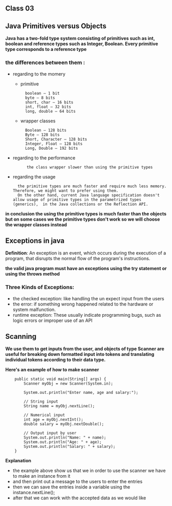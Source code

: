 ## Class 03
## Java Primitives versus Objects

**Java has a two-fold type system consisting of primitives such as int, boolean and reference types such as Integer, Boolean. Every primitive type corresponds to a reference type**

### the differences between them : 
- regarding to the momery 
  
    - primitive

            boolean – 1 bit
            byte – 8 bits
            short, char – 16 bits
            int, float – 32 bits
            long, double – 64 bits

    - wrapper classes

            Boolean – 128 bits
            Byte – 128 bits
            Short, Character – 128 bits
            Integer, Float – 128 bits
            Long, Double – 192 bits
- regarding to the performance 
            
            the class wrapper slower than using the primitive types 

- regarding the usage 

        the primitive types are much faster and require much less memory. Therefore, we might want to prefer using them.
        On the other hand, current Java language specification doesn't allow usage of primitive types in the parametrized types (generics),  in the Java collections or the Reflection API.
**in conclusion the using the primitive types is much faster than the objects but on some cases we the primitive types don't work so we will choose the wrapper classes instead**

## Exceptions in java 
**Definition**: An exception is an event, which occurs during the execution of a program, that disrupts the normal flow of the program's instructions.

**the valid java program must have an exceptions using the try statement or using the throws method**

### Three Kinds of Exceptions:
- the checked exception: like handling the un expect input from the users
- the error: if something wrong happened related to the hardware or system malfunction.
- runtime exception: These usually indicate programming bugs, such as logic errors or improper use of an API


## Scanning
**We use them to get inputs from the user, and objects of type Scanner are useful for breaking down formatted input into tokens and translating individual tokens according to their data type.**

**Here's an example of how to make scanner**

        public static void main(String[] args) {
            Scanner myObj = new Scanner(System.in);

            System.out.println("Enter name, age and salary:");

            // String input
            String name = myObj.nextLine();

            // Numerical input
            int age = myObj.nextInt();
            double salary = myObj.nextDouble();

            // Output input by user
            System.out.println("Name: " + name);
            System.out.println("Age: " + age);
            System.out.println("Salary: " + salary);
        }


  **Explanation**
  - the example above show us that we in order to use the scanner we have to make an instance from it 
  - and then print out a message to the users to enter the entries 
  - then we can save the entries inside a variable using the instance.nextLine();
  - after that we can work with the accepted data as we would like 